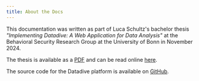 ```yaml
---
title: About the Docs
---
```


This documentation was written as part of Luca Schultz's bachelor thesis *"Implementing Datadive: A Web Application for Data Analysis"* at the Behavioral Security Research Group at the University of Bonn in November 2024.

The thesis is available as a [PDF](/thesis.pdf) and can be read online [here](/thesis/introduction).

The source code for the Datadive platform is available on [GitHub](https://github.com/lucaschultz/datadive).
